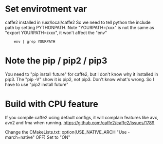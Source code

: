 

# Set envirotment var
caffe2 installed in /usr/local/caffe2
So we need to tell python the include path by setting PYTHONPATH.
Note "YOURPATH=/xxx" is not the same as "export YOURPATH=/xxx", it won't affect the "env"

        env | grep YOURPATH

# Note the pip / pip2 / pip3
You need to "pip install future" for caffe2, but I don't know why it installed in pip3.
The "pip -V" show it is pip2, not pip3. Don't know what's wrong. 
So I have to use "pip2 install future"

# Build with CPU feature
If you compile caffe2 using default configs, it will complain features like avx, avx2 and fma when running.
https://github.com/caffe2/caffe2/issues/1789

Change the CMakeLists.txt:
option(USE_NATIVE_ARCH "Use -march=native" OFF) 
Set to "ON"
